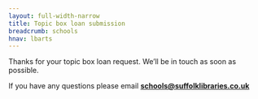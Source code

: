 ```yaml
---
layout: full-width-narrow
title: Topic box loan submission
breadcrumb: schools
hnav: lbarts
---
```


Thanks for your topic box loan request. We&#8217;ll be in touch as soon as possible.

If you have any questions please email **schools@suffolklibraries.co.uk**
